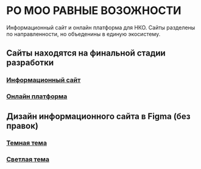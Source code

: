 # РО МОО РАВНЫЕ ВОЗОЖНОСТИ
Информационный сайт и онлайн платформа для НКО. Сайты разделены по направленности, но объеденины в единую экосистему.

## Сайты находятся на финальной стадии разработки 
### <a href="http://u9206163.beget.tech">Информационный сайт</a>
### <a href="http://rvmos.online">Онлайн платформа</a>

## Дизайн информационного сайта в Figma (без правок)
### <a href="https://www.figma.com/file/9NpHV6M9LiBYJJGJxqtRwC/%D0%A0%D0%92-%D0%9D%D0%9E%D0%A7%D0%AC?node-id=1%3A17 "> Темная тема </a>
### <a href="https://www.figma.com/file/DQjvVjXoCFKS4ksMETCT89/%D0%A0%D0%92-%D0%94%D0%95%D0%9D%D0%AC?node-id=2%3A21"> Светлая тема </a>

